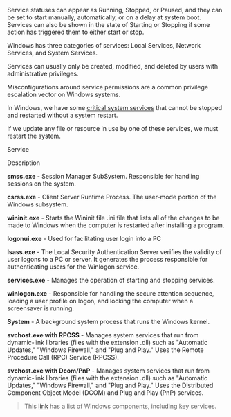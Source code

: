 Service statuses can appear as Running, Stopped, or Paused, and they can be set to start manually, automatically, or on a delay at system boot. Services can also be shown in the state of Starting or Stopping if some action has triggered them to either start or stop.

Windows has three categories of services: Local Services, Network Services, and System Services. 

Services can usually only be created, modified, and deleted by users with administrative privileges. 

Misconfigurations around service permissions are a common privilege escalation vector on Windows systems.

In Windows, we have some [critical system services](https://docs.microsoft.com/en-us/windows/win32/rstmgr/critical-system-services) that cannot be stopped and restarted without a system restart.

If we update any file or resource in use by one of these services, we must restart the system.

Service

Description

**smss.exe** - Session Manager SubSystem. Responsible for handling sessions on the system.

**csrss.exe** - Client Server Runtime Process. The user-mode portion of the Windows subsystem.

**wininit.exe** - Starts the Wininit file .ini file that lists all of the changes to be made to Windows when the computer is restarted after installing a program.

**logonui.exe** - Used for facilitating user login into a PC

**lsass.exe** - The Local Security Authentication Server verifies the validity of user logons to a PC or server. It generates the process responsible for authenticating users for the Winlogon service.

**services.exe** - Manages the operation of starting and stopping services.

**winlogon.exe** - Responsible for handling the secure attention sequence, loading a user profile on logon, and locking the computer when a screensaver is running.

**System** - A background system process that runs the Windows kernel.

**svchost.exe with RPCSS** - Manages system services that run from dynamic-link libraries (files with the extension .dll) such as "Automatic Updates," "Windows Firewall," and "Plug and Play." Uses the Remote Procedure Call (RPC) Service (RPCSS).

**svchost.exe with Dcom/PnP** - Manages system services that run from dynamic-link libraries (files with the extension .dll) such as "Automatic Updates," "Windows Firewall," and "Plug and Play." Uses the Distributed Component Object Model (DCOM) and Plug and Play (PnP) services.

>This [link](https://en.wikipedia.org/wiki/List_of_Microsoft_Windows_components#Services) has a list of Windows components, including key services.
